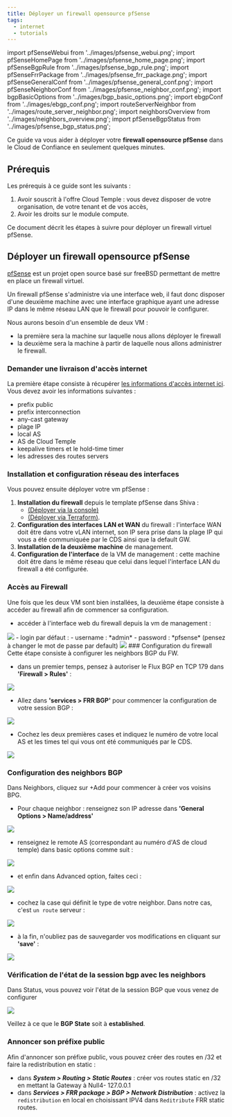 ```yaml
---
title: Déployer un firewall opensource pfSense
tags:
  - internet
  - tutorials
---
```

import pfSenseWebui from '../images/pfsense_webui.png';
import pfSenseHomePage from '../images/pfsense_home_page.png';
import pfSenseBgpRule from '../images/pfsense_bgp_rule.png';
import pfSenseFrrPackage from '../images/pfsense_frr_package.png';
import pfSenseGeneralConf from '../images/pfsense_general_conf.png';
import pfSenseNeighborConf from '../images/pfsense_neighbor_conf.png';
import bgpBasicOptions from '../images/bgp_basic_options.png';
import ebgpConf from '../images/ebgp_conf.png';
import routeServerNeighbor from '../images/route_server_neighbor.png';
import neighborsOverview from '../images/neighbors_overview.png';
import pfSenseBgpStatus from '../images/pfsense_bgp_status.png';

Ce guide va vous aider à déployer votre __firewall opensource pfSense__ dans le Cloud de Confiance en seulement quelques minutes.

## Prérequis

Les prérequis à ce guide sont les suivants :

1. Avoir souscrit à l'offre Cloud Temple : vous devez disposer de votre organisation, de votre tenant et de vos accès,
2. Avoir les droits sur le module compute.

Ce document décrit les étapes à suivre pour déployer un firewall virtuel pfSense.

## Déployer un firewall opensource pfSense

[pfSense](https://www.pfsense.org) est un projet open source basé sur freeBSD permettant de mettre en place un firewall virtuel.

Un firewall pfSense s'administre via une interface web, il faut donc disposer d'une deuxième machine
avec une interface graphique ayant une adresse IP dans le même réseau LAN que le firewall pour pouvoir le configurer.

Nous aurons besoin d'un ensemble de deux VM :

- la première sera la machine sur laquelle nous allons déployer le firewall
- la deuxième sera la machine à partir de laquelle nous allons administrer le firewall.

### Demander une livraison d'accès internet

La première étape consiste à récupérer [les informations d'accès internet ici](https://docs.cloud-temple.com/network/internet/quickstart#gestion-de-vos-connectivites-internet).
 Vous devez avoir les informations suivantes :

- prefix public
- prefix interconnection
- any-cast gateway
- plage IP
- local AS
- AS de Cloud Temple
- keepalive timers et le hold-time timer
- les adresses des routes servers

### Installation et configuration réseau des interfaces

Vous pouvez ensuite déployer votre vm pfSense :

1. __Installation du firewall__ depuis le template pfSense dans Shiva :
    - [(Déployer via la console)](../../../iaas_vmware/tutorials/deploy_vm_template)
    - [(Déployer via Terraform)](../../../iaas_vmware/tutorials/deploy_vm_terraform).
2. __Configuration des interfaces LAN et WAN__ du firewall : l'interface WAN doit être dans votre vLAN internet, son IP sera prise dans la plage IP qui vous a été communiquée par le CDS ainsi que la default GW.
3. __Installation de la deuxième machine__ de management.
4. __Configuration de l'interface__ de la VM de management : cette machine doit être dans le même réseau que celui dans lequel l'interface LAN du firewall a été configurée.

### Accès au Firewall

Une fois que les deux VM sont bien installées, la deuxième étape consiste à accéder au firewall afin de commencer sa configuration.

- accéder à l'interface web du firewall depuis la vm de management :

<img src={pfSenseWebui} />
- login par défaut :
    - username : *admin*
    - password : *pfsense* (pensez à changer le mot de passe par default)

<img src={pfSenseHomePage} />
### Configuration du firewall
Cette étape consiste à configurer les neighbors BGP du FW.

- dans un premier temps, pensez à autoriser le Flux BGP en TCP 179 dans __'Firewall > Rules'__ :

<img src={pfSenseBgpRule} />

- Allez dans __'services > FRR BGP'__ pour commencer la configuration de votre session BGP :

<img src={pfSenseFrrPackage} />

- Cochez les deux premières cases et indiquez le numéro de votre local AS et les times tel qui vous ont été communiqués par le CDS.

<img src={pfSenseGeneralConf} />

### Configuration des neighbors BGP

Dans Neighbors, cliquez sur +Add pour commencer à créer vos voisins BPG.

- Pour chaque neighbor : renseignez son IP adresse dans __'General Options > Name/address'__

<img src={pfSenseNeighborConf} />

- renseignez le remote AS (correspondant au numéro d'AS de cloud temple) dans basic options comme suit :

<img src={bgpBasicOptions} />

- et enfin dans Advanced option, faites ceci :

<img src={ebgpConf} />

- cochez la case qui définit le type de votre neighbor. Dans notre cas, c'est ``un route`` serveur :

<img src={routeServerNeighbor} />

- à la fin, n'oubliez pas de sauvegarder vos modifications en cliquant sur __'save'__ :

<img src={neighborsOverview} />

### Vérification de l'état de la session bgp avec les neighbors

Dans Status, vous pouvez voir l'état de la session BGP que vous venez de configurer

<img src={pfSenseBgpStatus} />

Veillez à ce que le __BGP State__ soit à __established__.

### Annoncer son préfixe public

Afin d'annoncer son préfixe public, vous pouvez créer des routes en /32 et faire la redistribution en static :

- dans __*System > Routing > Static Routes*__ : créer vos routes static en /32 en mettant la Gateway à Null4- 127.0.0.1
- dans __*Services > FRR package > BGP > Network Distribution*__ : activez la ``redistribution`` en local en choisissant IPV4 dans ``Reditribute`` FRR static routes.
